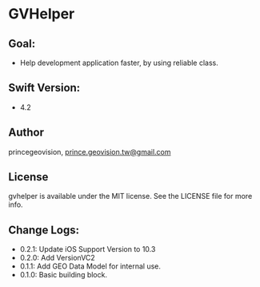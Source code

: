 # GVHelper

## Goal:
- Help development application faster, by using reliable class.

## Swift Version:
- 4.2

## Author

princegeovision, prince.geovision.tw@gmail.com

## License

gvhelper is available under the MIT license. See the LICENSE file for more info.


## Change Logs:
- 0.2.1: Update iOS Support Version to 10.3
- 0.2.0: Add VersionVC2
- 0.1.1: Add GEO Data Model for internal use.
- 0.1.0: Basic building block.

